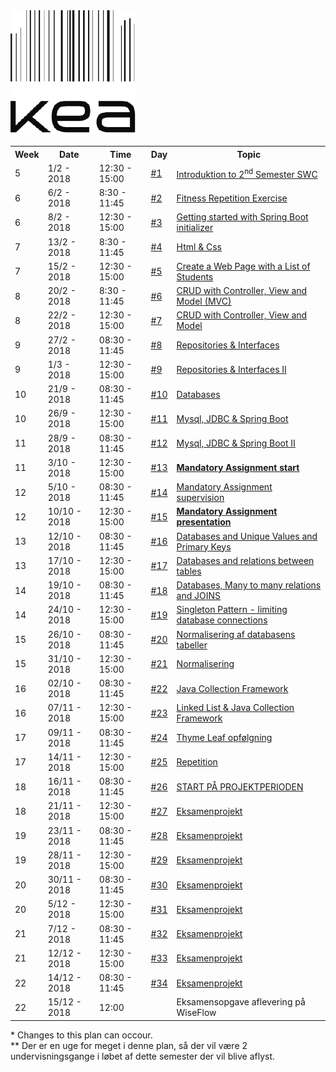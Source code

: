 <head>
  
  <style>
    h1:first-of-type {display: none;}
  </style>
  
</head>
<img src="https://github.com/testpagesclbo/testpagesclbo.github.io/raw/master/logokea.png" />

# DAT17I - SWC II SPRING 2018

<table>
  <tr>
      <th>Week</th>
      <th>Date</th>
      <th>Time</th>
      <th>Day</th>
      <th>Topic</th>
  </tr>
  <tr>
      <td>5</td>
      <td>1/2 - 2018</td>
      <td>12:30 - 15:00</td>
      <td><a href="https://github.com/dat17i?utf8=%E2%9C%93&q=01&type=&language=">#1</a></td>
      <td><a href="https://github.com/dat17i/01_agenda/blob/master/README.md">Introduktion to 2<sup>nd</sup> Semester SWC</a></td>
  </tr>
  <tr>
      <td>6</td>
      <td>6/2 - 2018</td>
      <td>8:30 - 11:45</td>
      <td><a href="https://github.com/dat17i?utf8=%E2%9C%93&q=02&type=&language=">#2</a></td>
      <td><a href="https://github.com/dat17i/02_agenda/blob/master/README.md">Fitness Repetition Exercise</a></td>
  </tr>
  <tr>
      <td>6</td>
      <td>8/2 - 2018</td>
      <td>12:30 - 15:00</td>
      <td><a href="https://github.com/dat17i?utf8=%E2%9C%93&q=03&type=&language=">#3</a></td>
      <td><a href="https://github.com/dat17i/03_agenda/blob/master/README.md">Getting started with Spring Boot initializer</a></td>
  </tr>
  <tr>
      <td>7</td>
      <td>13/2 - 2018</td>
      <td>8:30 - 11:45</td>
      <td><a href="https://github.com/dat17i?utf8=%E2%9C%93&q=04&type=&language=">#4</a></td>
      <td><a href="https://github.com/dat17i/04_agenda/blob/master/README.md">Html & Css</a></td>
  </tr>

  <tr>
      <td>7</td>
      <td>15/2 - 2018</td>
      <td>12:30 - 15:00</td>
      <td><a href="https://github.com/dat17i?utf8=%E2%9C%93&q=05&type=&language=">#5</a></td>
      <td><a href="https://github.com/dat17i/05_agenda/blob/master/README.md">Create a Web Page with a List of Students</a></td>
  </tr>

  <tr>
      <td>8</td>
      <td>20/2 - 2018</td>
      <td>8:30 - 11:45</td>
      <td><a href="https://github.com/dat17i?utf8=%E2%9C%93&q=06&type=&language=">#6</a></td>
      <td><a href="https://github.com/dat17i/06_agenda/blob/master/README.md">CRUD with Controller, View and Model (MVC)</a></td>
  </tr>

  <tr>
      <td>8</td>
      <td>22/2 - 2018</td>
      <td>12:30 - 15:00</td>
      <td><a href="https://github.com/dat17i?utf8=%E2%9C%93&q=07&type=&language=">#7</a></td>
      <td><a href="https://github.com/dat17i/07_agenda/blob/master/README.md">CRUD with Controller, View and Model</a></td>
  </tr>

  <tr>
      <td>9</td>
      <td>27/2 - 2018</td>
      <td>08:30 - 11:45</td>
      <td><a href="https://github.com/dat17i?utf8=%E2%9C%93&q=08&type=&language=">#8</a></td>
      <td><a href="https://github.com/dat17i/08_agenda/blob/master/README.md">Repositories & Interfaces</a></td>
  </tr>
  <tr>
      <td>9</td>
      <td>1/3 - 2018</td>
      <td>12:30 - 15:00</td>
      <td><a href="https://github.com/dat17i?utf8=%E2%9C%93&q=09&type=&language=">#9</a></td>
      <td><a href="https://github.com/dat17i/09_agenda/blob/master/README.md">Repositories & Interfaces II</a></td>
  </tr>
  <tr>
      <td>10</td>
      <td>21/9 - 2018</td>
      <td>08:30 - 11:45</td>
      <td><a href="https://github.com/dat17i?utf8=%E2%9C%93&q=10&type=&language=">#10</a></td>
      <td><a href="https://github.com/dat17i/010_agenda/blob/master/README.md">Databases</a></td>
  </tr>
  <tr>
      <td>10</td>
      <td>26/9 - 2018</td>
      <td>12:30 - 15:00</td>
      <td><a href="https://github.com/dat17i?utf8=%E2%9C%93&q=11&type=&language=">#11</a></td>
      <td><a href="https://github.com/dat17i/11_agenda/blob/master/README.md">Mysql, JDBC & Spring Boot</a></td>
  </tr>
  <tr>
      <td>11</td>
      <td>28/9 - 2018</td>
      <td>08:30 - 11:45</td>
      <td><a href="https://github.com/dat17i?utf8=%E2%9C%93&q=12&type=&language=">#12</a></td>
      <td><a href="https://github.com/dat17i/12_agenda/blob/master/README.md">Mysql, JDBC & Spring Boot II</a></td>
  </tr>

  <tr>
      <td>11</td>
      <td>3/10 - 2018</td>
      <td>12:30 - 15:00</td>
      <td><a href="https://github.com/dat17i?utf8=%E2%9C%93&q=13&type=&language=">#13</a></td>
      <td><b><a href="https://github.com/dat17i/13_agenda/blob/master/README.md">Mandatory Assignment start</a></b></td>
  </tr>
  <tr>
      <td>12</td>
      <td>5/10 - 2018</td>
      <td>08:30 - 11:45</td>
      <td><a href="https://github.com/dat17i?utf8=%E2%9C%93&q=14&type=&language=">#14</a></td>
      <td><a href="https://github.com/dat17i/14_agenda/blob/master/README.md">Mandatory Assignment supervision</a></td>
  </tr>
  <tr>
      <td>12</td>
      <td>10/10 - 2018</td>
      <td>12:30 - 15:00</td>
      <td><a href="https://github.com/dat17i?utf8=%E2%9C%93&q=15&type=&language=">#15</a></td>
      <td><b><a href="https://github.com/dat17i/15_agenda/blob/master/README.md">Mandatory Assignment presentation</a></b></td>
  </tr>
  <tr>
      <td>13</td>
      <td>12/10 - 2018</td>
      <td>08:30 - 11:45</td>
      <td><a href="https://github.com/dat17i?utf8=%E2%9C%93&q=16&type=&language=">#16</a></td>
      <td><a href="https://github.com/dat17i/16_agenda/blob/master/README.md">Databases and Unique Values and Primary Keys</a></td>
  </tr>
  <tr>
      <td>13</td>
      <td>17/10 - 2018</td>
      <td>12:30 - 15:00</td>
      <td><a href="https://github.com/dat17i?utf8=%E2%9C%93&q=17&type=&language=">#17</a></td>
      <td><a href="https://github.com/dat17i/17_agenda/blob/master/README.md">Databases and relations between tables</a></td>
  </tr>
  <tr>
      <td>14</td>
      <td>19/10 - 2018</td>
      <td>08:30 - 11:45</td>
      <td><a href="https://github.com/dat17i?utf8=%E2%9C%93&q=18&type=&language=">#18</a></td>
      <td><a href="https://github.com/dat17i/18_agenda/blob/master/README.md">Databases, Many to many relations and JOINS</a></td>
  </tr>
  <tr>
      <td>14</td>
      <td>24/10 - 2018</td>
      <td>12:30 - 15:00</td>
      <td><a href="">#19</a></td>
      <td><a href="https://github.com/dat17i/19_agenda/blob/master/README.md">Singleton Pattern - limiting database connections</a></td>
  </tr>
  <tr>
      <td>15</td>
      <td>26/10 - 2018</td>
      <td>08:30 - 11:45</td>
      <td><a href="">#20</a></td>
      <td><a href="https://github.com/dat17i/20_agenda/blob/master/README.md">Normalisering af databasens tabeller</a></td>
  </tr>
  <tr>
      <td>15</td>
      <td>31/10 - 2018</td>
      <td>12:30 - 15:00</td>
      <td><a href="">#21</a></td>
      <td><a href="https://github.com/dat17i/21_agenda/blob/master/README.md">Normalisering</a><!-- erstanings til senere -->  </td>
  </tr>
  <tr>
      <td>16</td>
      <td>02/10 - 2018</td>
      <td>08:30 - 11:45</td>
      <td><a href="">#22</a></td>
      <td><a href="https://github.com/dat17i/22_agenda/blob/master/README.md">Java Collection Framework</a></td>
  </tr>
  <tr>
      <td>16</td>
      <td>07/11 - 2018</td>
      <td>12:30 - 15:00</td>
      <td><a href="">#23</a></td>
      <td><a href="https://github.com/dat17i/23_agenda/blob/master/README.md">Linked List & Java Collection Framework</a></td>
  </tr>
  <tr>
      <td>17</td>
      <td>09/11 - 2018</td>
      <td>08:30 - 11:45</td>
      <td><a href="">#24</a></td>
      <td><a href="https://github.com/dat17i/24_agenda/blob/master/README.md">Thyme Leaf opfølgning</a></td>
  </tr>
  <tr>
      <td>17</td>
      <td>14/11 - 2018</td>
      <td>12:30 - 15:00</td>
      <td><a href="">#25</a></td>
      <td><a href="https://github.com/dat17i/25_agenda/blob/master/README.md">Repetition</a></td>
  </tr>
  <tr>
      <td>18</td>
      <td>16/11 - 2018</td>
      <td>08:30 - 11:45</td>
      <td><a href="">#26</a></td>
      <td><a href="https://github.com/dat17i/26_agenda/blob/master/README.md">START PÅ PROJEKTPERIODEN</a></td>
  </tr>
  <tr>
      <td>18</td>
      <td>21/11 - 2018</td>
      <td>12:30 - 15:00</td>
      <td><a href="">#27</a></td>
      <td><a href="https://github.com/dat17i/27_agenda/blob/master/README.md">Eksamenprojekt</a></td>
  </tr>
  <tr>
      <td>19</td>
      <td>23/11 - 2018</td>
      <td>08:30 - 11:45</td>
      <td><a href="">#28</a></td>
      <td><a href="https://github.com/dat17i/28_agenda/blob/master/README.md">Eksamenprojekt</a></td>
  </tr>
  <tr>
      <td>19</td>
      <td>28/11 - 2018</td>
      <td>12:30 - 15:00</td>
      <td><a href="">#29</a></td>
      <td><a href="https://github.com/dat17i/29_agenda/blob/master/README.md">Eksamenprojekt</a></td>
  </tr>
  <tr>
      <td>20</td>
      <td>30/11 - 2018</td>
      <td>08:30 - 11:45</td>
      <td><a href="">#30</a></td>
      <td><a href="https://github.com/dat17i/30_agenda/blob/master/README.md">Eksamenprojekt</a></td>
  </tr>
   <tr>
      <td>20</td>
      <td>5/12 - 2018</td>
      <td>12:30 - 15:00</td>
      <td><a href="">#31</a></td>
      <td><a href="https://github.com/dat17i/31_agenda/blob/master/README.md">Eksamenprojekt</a></td>
  </tr>
  <tr>
      <td>21</td>
      <td>7/12 - 2018</td>
      <td>08:30 - 11:45</td>
      <td><a href="">#32</a></td>
      <td><a href="https://github.com/dat17i/32_agenda/blob/master/README.md">Eksamenprojekt</a></td>
  </tr>
  <tr>
      <td>21</td>
      <td>12/12 - 2018</td>
      <td>12:30 - 15:00</td>
      <td><a href="">#33</a></td>
      <td><a href="https://github.com/dat17i/33_agenda/blob/master/README.md">Eksamenprojekt</a></td>
  </tr>
  <tr>
      <td>22</td>
      <td>14/12 - 2018</td>
      <td>08:30 - 11:45</td>
      <td><a href="">#34</a></td>
      <td><a href="https://github.com/dat17i/34_agenda/blob/master/README.md">Eksamenprojekt </a></td>
  </tr>
  <tr class="danger">
      <td>22</td>
      <td>15/12 - 2018</td>
      <td>12:00</td>
      <td></td>
      <td>Eksamensopgave aflevering på WiseFlow</td>
  </tr>
</table>
            * Changes to this plan can occour. <br>
                ** Der er en uge for meget i denne plan, så der vil være 2 undervisningsgange i løbet af dette semester der vil blive aflyst.
      
